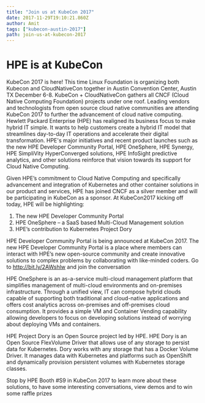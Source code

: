 ```yaml
---
title: "Join us at KubeCon 2017"
date: 2017-11-29T19:10:21.860Z
author: Amit 
tags: ["kubecon-austin-2017"]
path: join-us-at-kubecon-2017
---
```

# HPE is at KubeCon

KubeCon 2017 is here! This time Linux Foundation is organizing both Kubecon and CloudNativeCon together in Austin Convention Center, Austin TX December 6-8. KubeCon + CloudNativeCon gathers all CNCF (Cloud Native Computing Foundation) projects under one roof. Leading vendors and technologists from open source cloud native communities are attending KubeCon 2017 to further the advancement of cloud native computing.
Hewlett Packard Enterprise (HPE) has realigned its business focus to make hybrid IT simple. It wants to help customers create a hybrid IT model that streamlines day-to-day IT operations and accelerate their digital transformation. HPE's major initiatives and recent product launches such as the new HPE Developer Community Portal, HPE OneSphere, HPE Synergy, HPE SimpliVity HyperConverged solutions, HPE InfoSight predictive analytics, and other solutions reinforce that vision towards its support for Cloud Native Computing.

Given HPE’s commitment to Cloud Native Computing and specifically advancement and integration of Kubernetes and other container solutions in our product and services, HPE has joined CNCF as a silver member and will be participating in KubeCon as a sponsor. At KubeCon2017 kicking off today, HPE will be highlighting: 
1. The new HPE Developer Community Portal 
2. HPE OneSphere – a SaaS based Multi-Cloud Management solution 
3. HPE’s contribution to Kubernetes Project Dory

HPE Developer Community Portal is being announced at KubeCon 2017. The new HPE Developer Community Portal is a place where members can interact with HPE’s new open-source community and create innovative solutions to complex problems by collaborating with like-minded coders. Go to http://bit.ly/2AWshlw and join the conversation

HPE OneSphere is an as-a-service multi-cloud management platform that simplifies management of multi-cloud environments and on-premises infrastructure. Through a unified view, IT can compose hybrid clouds capable of supporting both traditional and cloud-native applications and offers cost analytics across on-premises and off-premises cloud consumption. It provides a simple VM and Container Vending capability allowing developers to focus on developing solutions instead of worrying about deploying VMs and containers.

HPE Project Dory is an Open Source project led by HPE. HPE Dory is an Open Source FlexVolume Driver that allows use of any storage to persist data for Kubernetes. Dory works with any storage that has a Docker Volume Driver. It manages data with Kubernetes and platforms such as OpenShift and dynamically provision persistent volumes with Kubernetes storage classes. 

Stop by HPE Booth #S9 in KubeCon 2017 to learn more about these solutions, to have some interesting conversations, view demos and to win some raffle prizes